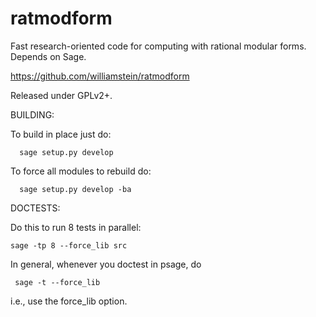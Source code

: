 ratmodform
==========

Fast research-oriented code for computing with rational modular forms. Depends on Sage.

   https://github.com/williamstein/ratmodform

Released under GPLv2+.

BUILDING:

  To build in place just do:

      sage setup.py develop

  To force all modules to rebuild do:

      sage setup.py develop -ba

DOCTESTS:

  Do this to run 8 tests in parallel:

    sage -tp 8 --force_lib src

  In general, whenever you doctest in psage, do

     sage -t --force_lib

  i.e., use the force_lib option.

